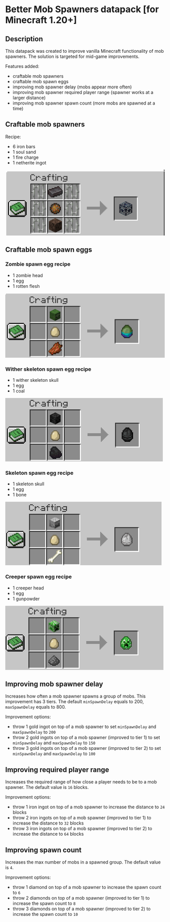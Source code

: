 # Better Mob Spawners datapack [for Minecraft 1.20+]

## Description

This datapack was created to improve vanilla Minecraft functionality of mob spawners.
The solution is targeted for mid-game improvements.

Features added:

- craftable mob spawners
- craftable mob spawn eggs
- improving mob spawner delay (mobs appear more often)
- improving mob spawner required player range (spawner works at a larger distance)
- improving mob spawner spawn count (more mobs are spawned at a time)

## Craftable mob spawners

Recipe:

- 6 iron bars
- 1 soul sand
- 1 fire charge
- 1 netherite ingot

![alt text](readme_images/mob_spawner_recipe.png)

## Craftable mob spawn eggs

### Zombie spawn egg recipe

- 1 zombie head
- 1 egg
- 1 rotten flesh

![alt text](readme_images/zombie_spawn_egg_recipe.png)

### Wither skeleton spawn egg recipe

- 1 wither skeleton skull
- 1 egg
- 1 coal

![alt text](readme_images/wither_skeleton_spawn_egg_recipe.png)

### Skeleton spawn egg recipe

- 1 skeleton skull
- 1 egg
- 1 bone

![alt text](readme_images/skeleton_spawn_egg_recipe.png)

### Creeper spawn egg recipe

- 1 creeper head
- 1 egg
- 1 gunpowder

![alt text](readme_images/creeper_spawn_egg_recipe.png)

## Improving mob spawner delay

Increases how often a mob spawner spawns a group of mobs. This improvement has 3 tiers.
The default `minSpawnDelay` equals to 200, `maxSpawnDelay` equals to 800.

Improvement options:

- throw 1 gold ingot on top of a mob spawner to set `minSpawnDelay` and `maxSpawnDelay` to `200`
- throw 2 gold ingots on top of a mob spawner (improved to tier 1) to set `minSpawnDelay` and `maxSpawnDelay` to `150`
- throw 3 gold ingots on top of a mob spawner (improved to tier 2) to set `minSpawnDelay` and `maxSpawnDelay` to `100`

## Improving required player range

Increases the required range of how close a player needs to be to a mob spawner.
The default value is `16` blocks.

Improvement options:

- throw 1 iron ingot on top of a mob spawner to increase the distance to `24` blocks
- throw 2 iron ingots on top of a mob spawner (improved to tier 1) to increase the distance to `32` blocks
- throw 3 iron ingots on top of a mob spawner (improved to tier 2) to increase the distance to `64` blocks

## Improving spawn count

Increases the max number of mobs in a spawned group.
The default value is `4`.

Improvement options:

- throw 1 diamond on top of a mob spawner to increase the spawn count to `6`
- throw 2 diamonds on top of a mob spawner (improved to tier 1) to increase the spawn count to `8`
- throw 3 diamonds on top of a mob spawner (improved to tier 2) to increase the spawn count to `10`
